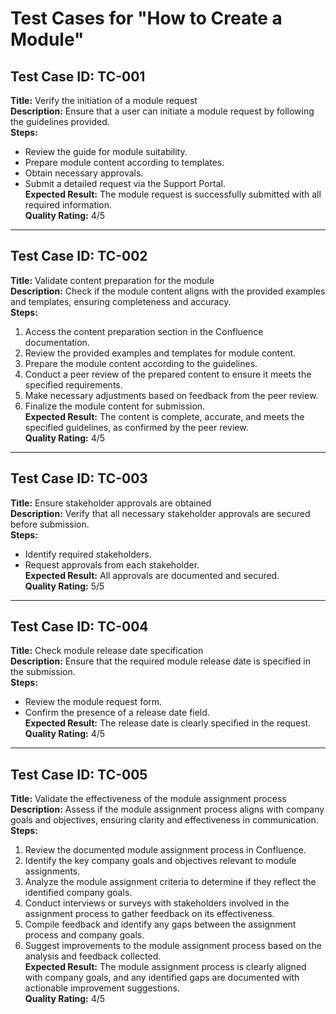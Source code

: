 # Test Cases for "How to Create a Module"

## Test Case ID: TC-001  
**Title:** Verify the initiation of a module request  
**Description:** Ensure that a user can initiate a module request by following the guidelines provided.  
**Steps:**  
- Review the guide for module suitability.  
- Prepare module content according to templates.  
- Obtain necessary approvals.  
- Submit a detailed request via the Support Portal.  
**Expected Result:** The module request is successfully submitted with all required information.  
**Quality Rating:** 4/5  

---

## Test Case ID: TC-002  
**Title:** Validate content preparation for the module  
**Description:** Check if the module content aligns with the provided examples and templates, ensuring completeness and accuracy.  
**Steps:**  
1. Access the content preparation section in the Confluence documentation.  
2. Review the provided examples and templates for module content.  
3. Prepare the module content according to the guidelines.  
4. Conduct a peer review of the prepared content to ensure it meets the specified requirements.  
5. Make necessary adjustments based on feedback from the peer review.  
6. Finalize the module content for submission.  
**Expected Result:** The content is complete, accurate, and meets the specified guidelines, as confirmed by the peer review.  
**Quality Rating:** 4/5  

---

## Test Case ID: TC-003  
**Title:** Ensure stakeholder approvals are obtained  
**Description:** Verify that all necessary stakeholder approvals are secured before submission.  
**Steps:**  
- Identify required stakeholders.  
- Request approvals from each stakeholder.  
**Expected Result:** All approvals are documented and secured.  
**Quality Rating:** 5/5  

---

## Test Case ID: TC-004  
**Title:** Check module release date specification  
**Description:** Ensure that the required module release date is specified in the submission.  
**Steps:**  
- Review the module request form.  
- Confirm the presence of a release date field.  
**Expected Result:** The release date is clearly specified in the request.  
**Quality Rating:** 4/5  

---

## Test Case ID: TC-005  
**Title:** Validate the effectiveness of the module assignment process  
**Description:** Assess if the module assignment process aligns with company goals and objectives, ensuring clarity and effectiveness in communication.  
**Steps:**  
1. Review the documented module assignment process in Confluence.  
2. Identify the key company goals and objectives relevant to module assignments.  
3. Analyze the module assignment criteria to determine if they reflect the identified company goals.  
4. Conduct interviews or surveys with stakeholders involved in the assignment process to gather feedback on its effectiveness.  
5. Compile feedback and identify any gaps between the assignment process and company goals.  
6. Suggest improvements to the module assignment process based on the analysis and feedback collected.  
**Expected Result:** The module assignment process is clearly aligned with company goals, and any identified gaps are documented with actionable improvement suggestions.  
**Quality Rating:** 4/5  
